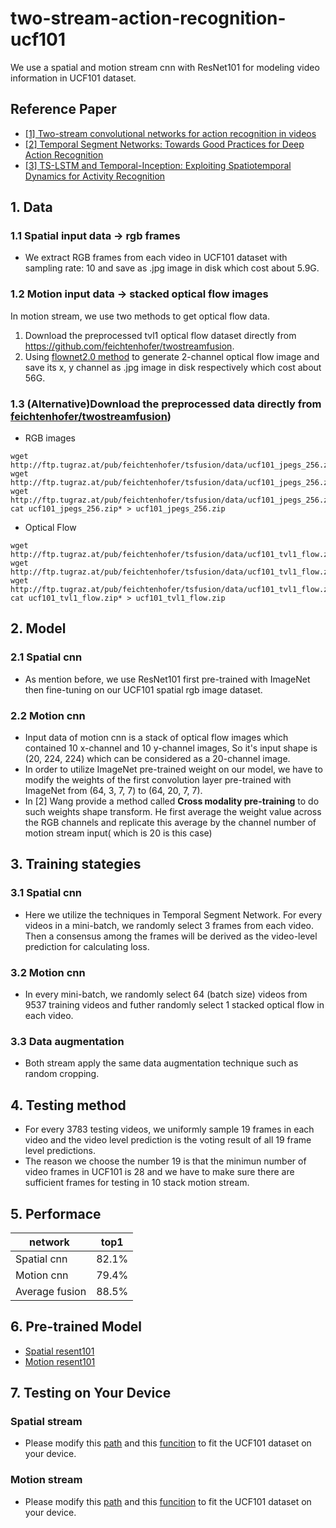 # two-stream-action-recognition-ucf101
We use a spatial and motion stream cnn with ResNet101 for modeling video information in UCF101 dataset.
## Reference Paper
*  [[1] Two-stream convolutional networks for action recognition in videos](http://papers.nips.cc/paper/5353-two-stream-convolutional)
*  [[2] Temporal Segment Networks: Towards Good Practices for Deep Action Recognition](https://link.springer.com/chapter/10.1007/978-3-319-46484-8_2)
* [[3] TS-LSTM and Temporal-Inception: Exploiting Spatiotemporal Dynamics for Activity Recognition](https://arxiv.org/abs/1703.10667)

## 1. Data
  ### 1.1 Spatial input data -> rgb frames
  * We extract RGB frames from each video in UCF101 dataset with sampling rate: 10 and save as .jpg image in disk which cost about 5.9G.
  ### 1.2 Motion input data -> stacked optical flow images
  In motion stream, we use two methods to get optical flow data. 
  1. Download the preprocessed tvl1 optical flow dataset directly from https://github.com/feichtenhofer/twostreamfusion. 
  2. Using [flownet2.0 method](https://github.com/lmb-freiburg/flownet2-docker) to generate 2-channel optical flow image and save its x, y channel as .jpg image in disk respectively which cost about 56G.
  ### 1.3 (Alternative)Download the preprocessed data directly from [feichtenhofer/twostreamfusion](https://github.com/feichtenhofer/twostreamfusion))
  * RGB images
  ```
  wget http://ftp.tugraz.at/pub/feichtenhofer/tsfusion/data/ucf101_jpegs_256.zip.001
  wget http://ftp.tugraz.at/pub/feichtenhofer/tsfusion/data/ucf101_jpegs_256.zip.002
  wget http://ftp.tugraz.at/pub/feichtenhofer/tsfusion/data/ucf101_jpegs_256.zip.003
  cat ucf101_jpegs_256.zip* > ucf101_jpegs_256.zip
  ```
  * Optical Flow
  ```
  wget http://ftp.tugraz.at/pub/feichtenhofer/tsfusion/data/ucf101_tvl1_flow.zip.001
  wget http://ftp.tugraz.at/pub/feichtenhofer/tsfusion/data/ucf101_tvl1_flow.zip.002
  wget http://ftp.tugraz.at/pub/feichtenhofer/tsfusion/data/ucf101_tvl1_flow.zip.003
  cat ucf101_tvl1_flow.zip* > ucf101_tvl1_flow.zip
  ```
  

## 2. Model
  ### 2.1 Spatial cnn
  * As mention before, we use ResNet101 first pre-trained with ImageNet then fine-tuning on our UCF101 spatial rgb image dataset. 
  ### 2.2 Motion cnn
  * Input data of motion cnn is a stack of optical flow images which contained 10 x-channel and 10 y-channel images, So it's input shape is (20, 224, 224) which can be considered as a 20-channel image. 
  * In order to utilize ImageNet pre-trained weight on our model, we have to modify the weights of the first convolution layer pre-trained  with ImageNet from (64, 3, 7, 7) to (64, 20, 7, 7). 
  * In [2] Wang provide a method called **Cross modality pre-training** to do such weights shape transform. He first average the weight value across the RGB channels and replicate this average by the channel number of motion stream input( which is 20 is this case)
  
## 3. Training stategies
  ###  3.1 Spatial cnn
  * Here we utilize the techniques in Temporal Segment Network. For every videos in a mini-batch, we randomly select 3 frames from each video. Then a consensus among the frames will be derived as the video-level prediction for calculating loss.
  ### 3.2 Motion cnn
  * In every mini-batch, we randomly select 64 (batch size) videos from 9537 training videos and futher randomly select 1 stacked optical flow in each video. 
  ### 3.3 Data augmentation
  * Both stream apply the same data augmentation technique such as random cropping.
## 4. Testing method
  * For every 3783 testing videos, we uniformly sample 19 frames in each video and the video level prediction is the voting result of all 19 frame level predictions.
  * The reason we choose the number 19 is that the minimun number of video frames in UCF101 is 28 and we have to make sure there are sufficient frames for testing in 10 stack motion stream.
## 5. Performace
   
 network      | top1  |
--------------|:-----:|
Spatial cnn   | 82.1% | 
Motion cnn    | 79.4% | 
Average fusion| 88.5% |      
   
## 6. Pre-trained Model

* [Spatial resent101](https://drive.google.com/drive/folders/1gVB5StqgoDJ3IxHUn7zoTzTNxzz3du3d?usp=sharing)
* [Motion resent101](https://drive.google.com/drive/folders/1z3fYUOJx_l3BW-NSb7ti0DsyGLFk6Z7J?usp=sharing)

## 7. Testing on Your Device
  ### Spatial stream
 * Please modify this [path](https://github.com/jeffreyhuang1/two-stream-action-recognition/blob/master/spatial_cnn.py#L42) and this [funcition](https://github.com/jeffreyhuang1/two-stream-action-recognition/blob/master/dataloader/spatial_dataloader.py#L21) to fit the UCF101 dataset on your device.
 
 ### Motion stream
 *  Please modify this [path](https://github.com/jeffreyhuang1/two-stream-action-recognition/blob/master/motion_cnn.py#L44) and this [funcition](https://github.com/jeffreyhuang1/two-stream-action-recognition/blob/master/dataloader/motion_dataloader.py#L32) to fit the UCF101 dataset on your device.
 

